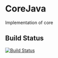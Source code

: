 # CoreJava
Implementation of core

Build Status
----------------------------------------------------------------------------------------------------------------------
[![Build Status](https://travis-ci.org/JainTarunJain/CoreJava.svg?branch=master)](https://travis-ci.org/JainTarunJain/CoreJava) 
